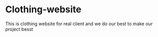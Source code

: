 # Clothing-website
This is clothing website for real client and we do our best to make our project besst
